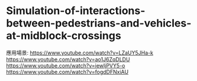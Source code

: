 # Simulation-of-interactions-between-pedestrians-and-vehicles-at-midblock-crossings

應用場景:
https://www.youtube.com/watch?v=LZaUY5JHa-k
https://www.youtube.com/watch?v=ao1J6ZqDLDU
https://www.youtube.com/watch?v=iewIjPVY5-o
https://www.youtube.com/watch?v=fogdDFNxiAU

